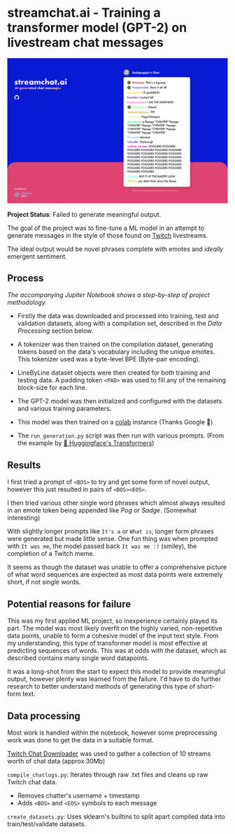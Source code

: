 # streamchat.ai - Training a transformer model (GPT-2) on livestream chat messages

![Prospective webpage design](webpage_design.png "Prospective webpage design")

**Project Status**: Failed to generate meaningful output.

The goal of the project was to fine-tune a ML model in an attempt to generate messages in the style of those found on [Twitch](https://www.twitch.tv/) livestreams.

The ideal output would be novel phrases complete with emotes and _ideally_ emergent sentiment.

## Process

_The accompanying Jupiter Notebook shows a step-by-step of project methodology._

-   Firstly the data was downloaded and processed into training, test and validation datasets, along with a compilation set, described in the _Data Processing_ section below.

-   A tokenizer was then trained on the compilation dataset, generating tokens based on the data's vocabulary including the unique emotes. This tokenizer used was a byte-level BPE (Byte-pair encoding).

-   LineByLine dataset objects were then created for both training and testing data. A padding token `<PAD>` was used to fill any of the remaining block-size for each line.

-   The GPT-2 model was then initialized and configured with the datasets and various training parameters.

-   This model was then trained on a [colab](https://colab.research.google.com/) instance (Thanks Google 🙂)

-   The `run_generation.py` script was then run with various prompts. (From the example by [🤗 Huggingface's Transformers](https://github.com/huggingface/transformers))

## Results

I first tried a prompt of `<BOS>` to try and get some form of novel output, however this just resulted in pairs of `<BOS><EOS>`.

I then tried various other single word phrases which almost always resulted in an emote token being appended like _Pog_ or _Sadge_. (Somewhat interesting)

With slightly longer prompts like `It's a` or `What is`, longer form phrases were generated but made little sense. One fun thing was when prompted with `It was me`, the model passed back `It was me :)` (smiley), the completion of a Twitch meme.

It seems as though the dataset was unable to offer a comprehensive picture of what word sequences are expected as most data points were extremely short, if not single words.

## Potential reasons for failure

This was my first applied ML project, so inexperience certainly played its part. The model was most likely overfit on the highly varied, non-repetitive data points, unable to form a cohesive model of the input text style. From my understanding, this type of transformer model is most effective at predicting sequences of words. This was at odds with the dataset, which as described contains many single word datapoints.

It was a long-shot from the start to expect this model to provide meaningful output, however plenty was learned from the failure. I'd have to do further research to better understand methods of generating this type of short-form text.

## Data processing

Most work is handled within the notebook, however some preprocessing work was done to get the data in a suitable format.

[Twitch Chat Downloader](https://pypi.org/project/tcd/) was used to gather a collection of 10 streams worth of chat data (approx 30Mb)

`compile_chatlogs.py`:
Iterates through raw .txt files and cleans up raw Twitch chat data.

-   Removes chatter's username + timestamp
-   Adds `<BOS>` and `<EOS>` symbols to each message

`create_datasets.py`:
Uses sklearn's builtins to split apart compiled data into train/test/validate datasets.
